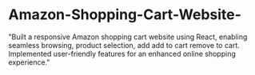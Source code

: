 # Amazon-Shopping-Cart-Website-
"Built a responsive Amazon shopping cart website using React, enabling seamless browsing, product selection, add add to cart remove to cart. Implemented user-friendly features for an enhanced online shopping experience."
